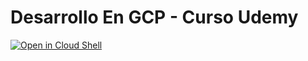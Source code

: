 # Desarrollo En GCP - Curso Udemy

[![Open in Cloud Shell](https://gstatic.com/cloudssh/images/open-btn.png)](https://console.cloud.google.com/cloudshell/open?git_repo=https://github.com/DesarrolloEnGCP/NodeJS-Basico&tutorial=InstructivoNodeJS.md)

